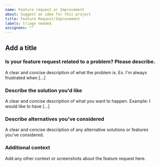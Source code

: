 ```yaml
---
name: Feature request or Improvement
about: Suggest an idea for this project
title: Feature Request/Improvement
labels: triage needed
assignees: ""
---
```


## Add a title

### Is your feature request related to a problem? Please describe.

A clear and concise description of what the problem is. Ex. I'm always frustrated when [...]

### Describe the solution you'd like

A clear and concise description of what you want to happen. Example: I would like to have [...]

### Describe alternatives you've considered

A clear and concise description of any alternative solutions or features you've considered.

### Additional context

Add any other context or screenshots about the feature request here.
